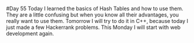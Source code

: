 #Day 55
Today I learned the basics of Hash Tables and how to use them.
They are a little confusing but when you know all their advantages, you really want to use them.
Tomorrow I will try to do it in C++, because today I just made a few Hackerrank problems.
This Monday I will start with web development again.


